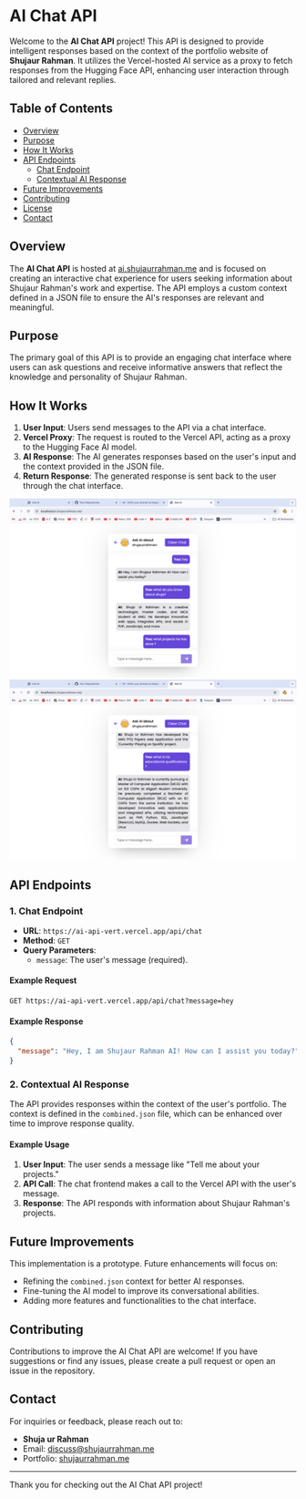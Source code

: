 
# AI Chat API

Welcome to the **AI Chat API** project! This API is designed to provide intelligent responses based on the context of the portfolio website of **Shujaur Rahman**. It utilizes the Vercel-hosted AI service as a proxy to fetch responses from the Hugging Face API, enhancing user interaction through tailored and relevant replies.

## Table of Contents

- [Overview](#overview)
- [Purpose](#purpose)
- [How It Works](#how-it-works)
- [API Endpoints](#api-endpoints)
  - [Chat Endpoint](#1-chat-endpoint)
  - [Contextual AI Response](#2-contextual-ai-response)
- [Future Improvements](#future-improvements)
- [Contributing](#contributing)
- [License](#license)
- [Contact](#contact)

## Overview

The **AI Chat API** is hosted at [ai.shujaurrahman.me](https://ai.shujaurrahman.me) and is focused on creating an interactive chat experience for users seeking information about Shujaur Rahman's work and expertise. The API employs a custom context defined in a JSON file to ensure the AI's responses are relevant and meaningful.

## Purpose

The primary goal of this API is to provide an engaging chat interface where users can ask questions and receive informative answers that reflect the knowledge and personality of Shujaur Rahman.

## How It Works

1. **User Input**: Users send messages to the API via a chat interface.
2. **Vercel Proxy**: The request is routed to the Vercel API, acting as a proxy to the Hugging Face AI model.
3. **AI Response**: The AI generates responses based on the user's input and the context provided in the JSON file.
4. **Return Response**: The generated response is sent back to the user through the chat interface.

![AI Chat API Overview](images/1.png)
<br>
![AI Chat API Overview](images/2.png)

## API Endpoints

### 1. Chat Endpoint

- **URL**: `https://ai-api-vert.vercel.app/api/chat`
- **Method**: `GET`
- **Query Parameters**:
  - `message`: The user's message (required).

#### Example Request

```http
GET https://ai-api-vert.vercel.app/api/chat?message=hey
```

#### Example Response

```json
{
  "message": "Hey, I am Shujaur Rahman AI! How can I assist you today?"
}
```

### 2. Contextual AI Response

The API provides responses within the context of the user's portfolio. The context is defined in the `combined.json` file, which can be enhanced over time to improve response quality.

#### Example Usage

1. **User Input**: The user sends a message like "Tell me about your projects."
2. **API Call**: The chat frontend makes a call to the Vercel API with the user's message.
3. **Response**: The API responds with information about Shujaur Rahman's projects.

## Future Improvements

This implementation is a prototype. Future enhancements will focus on:

- Refining the `combined.json` context for better AI responses.
- Fine-tuning the AI model to improve its conversational abilities.
- Adding more features and functionalities to the chat interface.

## Contributing

Contributions to improve the AI Chat API are welcome! If you have suggestions or find any issues, please create a pull request or open an issue in the repository.


## Contact

For inquiries or feedback, please reach out to:

- **Shuja ur Rahman**  
- Email: [discuss@shujaurrahman.me](mailto:shujaurrehman210@gmail.com)  
- Portfolio: [shujaurrahman.me](https://shujaurrahman.me)

---

Thank you for checking out the AI Chat API project!
